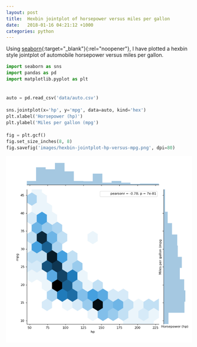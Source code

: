 ```yaml
---
layout: post
title:  Hexbin jointplot of horsepower versus miles per gallon
date:   2018-01-16 04:21:12 +1000
categories: python
---
```



Using [seaborn](https://seaborn.pydata.org/){:target="_blank"}{:rel="noopener"}, I have plotted a hexbin style jointplot of automobile horsepower versus miles per gallon.


```python
import seaborn as sns
import pandas as pd
import matplotlib.pyplot as plt


auto = pd.read_csv('data/auto.csv')

sns.jointplot(x='hp', y='mpg', data=auto, kind='hex')
plt.xlabel('Horsepower (hp)')
plt.ylabel('Miles per gallon (mpg')

fig = plt.gcf()
fig.set_size_inches(8, 8)
fig.savefig('images/hexbin-jointplot-hp-versus-mpg.png', dpi=80)
```

![Hexbin style jointplot of horsepower versus miles per gallon](/images/hexbin-jointplot-hp-versus-mpg.png)
